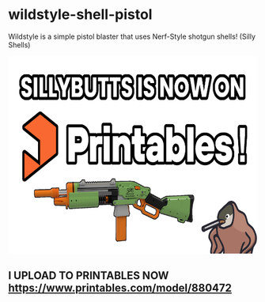 # wildstyle-shell-pistol
Wildstyle is a simple pistol blaster that uses Nerf-Style shotgun shells! (Silly Shells)

<a href="https://www.printables.com/model/880472"><img alt="Printables Button" style="border-width:0" src="sillybutts%20is%20now%20on%20printables%20thumbnail.png" height="400" /></a>

## I UPLOAD TO PRINTABLES NOW https://www.printables.com/model/880472
